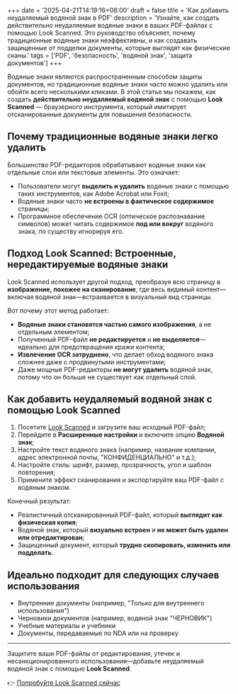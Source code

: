 +++
date = '2025-04-21T14:19:16+08:00'
draft = false
title = 'Как добавить неудаляемый водяной знак в PDF'
description = 'Узнайте, как создать действительно неудаляемые водяные знаки в ваших PDF-файлах с помощью Look Scanned. Это руководство объясняет, почему традиционные водяные знаки неэффективны, и как создавать защищенные от подделки документы, которые выглядят как физические сканы.'
tags = ['PDF', 'безопасность', 'водяной знак', 'защита документов']
+++

Водяные знаки являются распространенным способом защиты документов, но традиционные водяные знаки часто можно удалить или обойти всего несколькими кликами. В этой статье мы покажем, как создать **действительно неудаляемый водяной знак** с помощью **Look Scanned** — браузерного инструмента, который имитирует отсканированные документы для повышения безопасности.

## Почему традиционные водяные знаки легко удалить

Большинство PDF-редакторов обрабатывают водяные знаки как отдельные слои или текстовые элементы. Это означает:

- Пользователи могут **выделить и удалить** водяные знаки с помощью таких инструментов, как Adobe Acrobat или Foxit;
- Водяные знаки часто **не встроены в фактическое содержимое** страницы;
- Программное обеспечение OCR (оптическое распознавание символов) может читать содержимое **под или вокруг** водяного знака, по существу игнорируя его.

## Подход Look Scanned: Встроенные, нередактируемые водяные знаки

Look Scanned использует другой подход, преобразуя всю страницу в **изображение, похожее на сканирование**, где весь видимый контент—включая водяной знак—встраивается в визуальный вид страницы.

Вот почему этот метод работает:

- **Водяные знаки становятся частью самого изображения**, а не отдельным элементом;
- Полученный PDF-файл **не редактируется** и **не выделяется**—идеально для предотвращения кражи контента;
- **Извлечение OCR затруднено**, что делает обход водяного знака сложнее даже с продвинутыми инструментами;
- Даже мощные PDF-редакторы **не могут удалить** водяной знак, потому что он больше не существует как отдельный слой.

## Как добавить неудаляемый водяной знак с помощью Look Scanned

1. Посетите [Look Scanned](https://lookscanned.io) и загрузите ваш исходный PDF-файл;
2. Перейдите в **Расширенные настройки** и включите опцию **Водяной знак**;
3. Настройте текст водяного знака (например, название компании, адрес электронной почты, "КОНФИДЕНЦИАЛЬНО" и т.д.);
4. Настройте стиль: шрифт, размер, прозрачность, угол и шаблон повторения;
5. Примените эффект сканирования и экспортируйте ваш PDF-файл с водяным знаком.

Конечный результат:

- Реалистичный отсканированный PDF-файл, который **выглядит как физическая копия**;
- Водяной знак, который **визуально встроен** и **не может быть удален или отредактирован**;
- Защищенный документ, который **трудно скопировать, изменить или подделать**.

## Идеально подходит для следующих случаев использования

- Внутренние документы (например, "Только для внутреннего использования")
- Черновики документов (например, водяной знак "ЧЕРНОВИК")
- Учебные материалы и учебники
- Документы, передаваемые по NDA или на проверку

---

Защитите ваши PDF-файлы от редактирования, утечек и несанкционированного использования—добавьте неудаляемый водяной знак с помощью **Look Scanned**.

👉 [Попробуйте Look Scanned сейчас](https://lookscanned.io) 